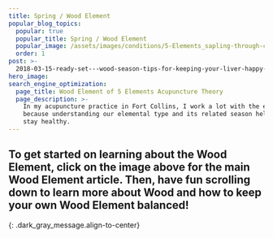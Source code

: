 ```yaml
---
title: Spring / Wood Element
popular_blog_topics:
  popular: true
  popular_title: Spring / Wood Element
  popular_image: /assets/images/conditions/5-Elements_sapling-through-cement.jpg
  order: 1
post: >-
  2018-03-15-ready-set---wood-season-tips-for-keeping-your-liver-happy-this-spring
hero_image:
search_engine_optimization:
  page_title: Wood Element of 5 Elements Acupuncture Theory
  page_description: >-
    In my acupuncture practice in Fort Collins, I work a lot with the elements
    because understanding our elemental type and its related season helps us
    stay healthy.
---
```


## To get started on learning about the Wood Element, click on the image above for the main Wood Element article. Then, have fun scrolling down to learn more about Wood and how to keep your own Wood Element balanced!
{: .dark_gray_message.align-to-center}